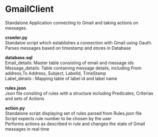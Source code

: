 # GmailClient
Standalone Application connecting to Gmail and taking actions on messages.

**crawler.py**  
Standaloe script which establishes a connection with Gmail using Oauth.  
Parses messages based on timestamp and stores in Database  

**database.sql**  
Email_details: Master table consisting of email and message ids  
Message_details: Table containing message details, including From address,To Address, Subject, LabelId, TimeStamp  
Label_details : Mapping table of label id and label name  

**rules.json**  
Json file consiting of rules with a structure including Predicates, Criterias and sets of Actions  

**action.py**  
Standalone script displaying set of rules parsed from Rules.json file  
Script expects rule number to be chosen by the user  
Performs actions as described in rule and changes the state of Gmail messages in real time  
